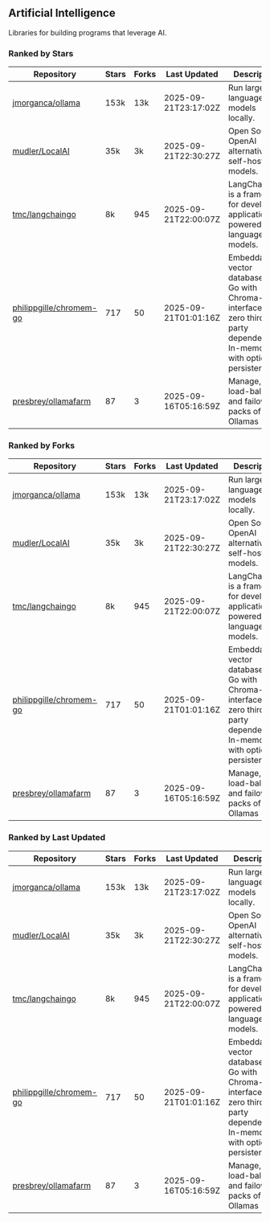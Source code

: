 ## Artificial Intelligence

Libraries for building programs that leverage AI.

### Ranked by Stars

| Repository | Stars | Forks | Last Updated | Description | 
|------------|-------|-------|--------------|-------------|
| [jmorganca/ollama](https://github.com/jmorganca/ollama) | 153k | 13k | 2025-09-21T23:17:02Z |  Run large language models locally. |
| [mudler/LocalAI](https://github.com/mudler/LocalAI) | 35k | 3k | 2025-09-21T22:30:27Z |  Open Source OpenAI alternative, self-host AI models. |
| [tmc/langchaingo](https://github.com/tmc/langchaingo) | 8k | 945 | 2025-09-21T22:00:07Z |  LangChainGo is a framework for developing applications powered by language models. |
| [philippgille/chromem-go](https://github.com/philippgille/chromem-go) | 717 | 50 | 2025-09-21T01:01:16Z |  Embeddable vector database for Go with Chroma-like interface and zero third-party dependencies. In-memory with optional persistence. |
| [presbrey/ollamafarm](https://github.com/presbrey/ollamafarm) | 87 | 3 | 2025-09-16T05:16:59Z |  Manage, load-balance, and failover packs of Ollamas |

### Ranked by Forks

| Repository | Stars | Forks | Last Updated | Description | 
|------------|-------|-------|--------------|-------------|
| [jmorganca/ollama](https://github.com/jmorganca/ollama) | 153k | 13k | 2025-09-21T23:17:02Z |  Run large language models locally. |
| [mudler/LocalAI](https://github.com/mudler/LocalAI) | 35k | 3k | 2025-09-21T22:30:27Z |  Open Source OpenAI alternative, self-host AI models. |
| [tmc/langchaingo](https://github.com/tmc/langchaingo) | 8k | 945 | 2025-09-21T22:00:07Z |  LangChainGo is a framework for developing applications powered by language models. |
| [philippgille/chromem-go](https://github.com/philippgille/chromem-go) | 717 | 50 | 2025-09-21T01:01:16Z |  Embeddable vector database for Go with Chroma-like interface and zero third-party dependencies. In-memory with optional persistence. |
| [presbrey/ollamafarm](https://github.com/presbrey/ollamafarm) | 87 | 3 | 2025-09-16T05:16:59Z |  Manage, load-balance, and failover packs of Ollamas |

### Ranked by Last Updated

| Repository | Stars | Forks | Last Updated | Description | 
|------------|-------|-------|--------------|-------------|
| [jmorganca/ollama](https://github.com/jmorganca/ollama) | 153k | 13k | 2025-09-21T23:17:02Z |  Run large language models locally. |
| [mudler/LocalAI](https://github.com/mudler/LocalAI) | 35k | 3k | 2025-09-21T22:30:27Z |  Open Source OpenAI alternative, self-host AI models. |
| [tmc/langchaingo](https://github.com/tmc/langchaingo) | 8k | 945 | 2025-09-21T22:00:07Z |  LangChainGo is a framework for developing applications powered by language models. |
| [philippgille/chromem-go](https://github.com/philippgille/chromem-go) | 717 | 50 | 2025-09-21T01:01:16Z |  Embeddable vector database for Go with Chroma-like interface and zero third-party dependencies. In-memory with optional persistence. |
| [presbrey/ollamafarm](https://github.com/presbrey/ollamafarm) | 87 | 3 | 2025-09-16T05:16:59Z |  Manage, load-balance, and failover packs of Ollamas |

